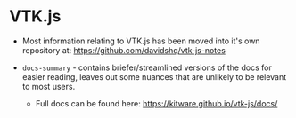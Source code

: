 # VTK.js
- Most information relating to VTK.js has been moved into it's own repository at: https://github.com/davidshq/vtk-js-notes

- `docs-summary` - contains briefer/streamlined versions of the docs for easier reading, leaves out some nuances that are unlikely to be relevant to most users.
    - Full docs can be found here: https://kitware.github.io/vtk-js/docs/

